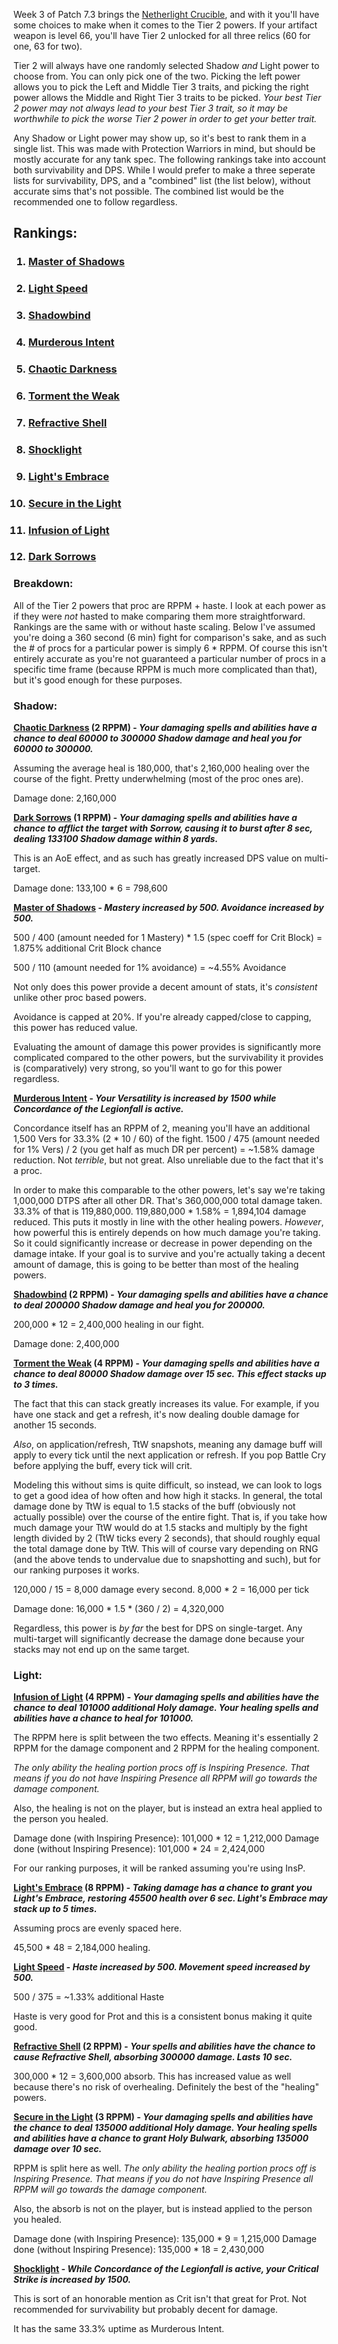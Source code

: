 Week 3 of Patch 7.3 brings the [Netherlight Crucible](http://www.wowhead.com/news=268045/netherlight-crucible-and-relic-customization-in-patch-7-3), and with it you'll have some choices to make when it comes to the Tier 2 powers. If your artifact weapon is level 66, you'll have Tier 2 unlocked for all three relics (60 for one, 63 for two).

Tier 2 will always have one randomly selected Shadow *and* Light power to choose from. You can only pick one of the two. Picking the left power allows you to pick the Left and Middle Tier 3 traits, and picking the right power allows the Middle and Right Tier 3 traits to be picked. *Your best Tier 2 power may not always lead to your best Tier 3 trait, so it may be worthwhile to pick the worse Tier 2 power in order to get your better trait.*

Any Shadow or Light power may show up, so it's best to rank them in a single list. This was made with Protection Warriors in mind, but should be mostly accurate for any tank spec. The following rankings take into account both survivability and DPS. While I would prefer to make a three seperate lists for survivability, DPS, and a "combined" list (the list below), without accurate sims that's not possible. The combined list would be the recommended one to follow regardless.

## **Rankings:**
<ol>
<h3><li>
<a href="http://www.wowhead.com/spell=252091/master-of-shadows" rel="spell=252091" data-wh-icon-size="small">Master of Shadows</a>
</li></h3>
<h3><li>
<a href="http://www.wowhead.com/spell=252088/light-speed" rel="spell=252088" data-wh-icon-size="small">Light Speed</a>
</li></h3>
<h3><li>
<a href="http://www.wowhead.com/spell=252875/shadowbind" rel="spell=252875" data-wh-icon-size="small">Shadowbind</a>
</li></h3>
<h3><li>
<a href="http://www.wowhead.com/spell=252191/murderous-intent" rel="spell=252191" data-wh-icon-size="small">Murderous Intent</a>
</li></h3>
<h3><li>
<a href="http://www.wowhead.com/spell=252888/chaotic-darkness" rel="spell=252888" data-wh-icon-size="small">Chaotic Darkness</a>
</li></h3>
<h3><li>
<a href="http://www.wowhead.com/spell=252906/torment-the-weak" rel="spell=252906" data-wh-icon-size="small">Torment the Weak</a>
</li></h3>
<h3><li>
<a href="http://www.wowhead.com/spell=252207/refractive-shell" rel="spell=252207" data-wh-icon-size="small">Refractive Shell</a>
</li></h3>
<h3><li>
<a href="http://www.wowhead.com/spell=252799/shocklight" rel="spell=252799" data-wh-icon-size="small">Shocklight</a>
</li></h3>
<h3><li>
<a href="http://www.wowhead.com/spell=253111/lights-embrace" rel="spell=253111" data-wh-icon-size="small">Light's Embrace</a>
</li></h3>
<h3><li>
<a href="http://www.wowhead.com/spell=253070/secure-in-the-light" rel="spell=253070" data-wh-icon-size="small">Secure in the Light</a>
</li></h3>
<h3><li>
<a href="http://www.wowhead.com/spell=253093/infusion-of-light" rel="spell=253093" data-wh-icon-size="small">Infusion of Light</a>
</li></h3>
<h3><li>
<a href="http://www.wowhead.com/spell=252922/dark-sorrows" rel="spell=252922" data-wh-icon-size="small">Dark Sorrows</a>
</li></h3>
</ol>

### **Breakdown:**

All of the Tier 2 powers that proc are RPPM + haste. I look at each power as if they were *not* hasted to make comparing them more straightforward. Rankings are the same with or without haste scaling. Below I've assumed you're doing a 360 second (6 min) fight for comparison's sake, and as such the # of procs for a particular power is simply 6 * RPPM. Of course this isn't entirely accurate as you're not guaranteed a particular number of procs in a specific time frame (because RPPM is much more complicated than that), but it's good enough for these purposes.

### **Shadow**:

**<u><a href="http://www.wowhead.com/spell=252888/chaotic-darkness" rel="spell=252888" data-wh-icon-size="small">Chaotic Darkness</a></u> (2 RPPM) - *Your damaging spells and abilities have a chance to deal 60000 to 300000 Shadow damage and heal you for 60000 to 300000.***

Assuming the average heal is 180,000, that's 2,160,000 healing over the course of the fight. Pretty underwhelming (most of the proc ones are).

Damage done: 2,160,000

**<u><a href="http://www.wowhead.com/spell=252922/dark-sorrows" rel="spell=252922" data-wh-icon-size="small">Dark Sorrows</a></u> (1 RPPM) - *Your damaging spells and abilities have a chance to afflict the target with Sorrow, causing it to burst after 8 sec, dealing 133100 Shadow damage within 8 yards.***

This is an AoE effect, and as such has greatly increased DPS value on multi-target.

Damage done: 133,100 * 6 = 798,600

**<u><a href="http://www.wowhead.com/spell=252091/master-of-shadows" rel="spell=252091" data-wh-icon-size="small">Master of Shadows</a></u> - *Mastery increased by 500. Avoidance increased by 500.***

500 / 400 (amount needed for 1 Mastery) * 1.5 (spec coeff for Crit Block) = 1.875% additional Crit Block chance

500 / 110 (amount needed for 1% avoidance) = ~4.55% Avoidance

Not only does this power provide a decent amount of stats, it's *consistent* unlike other proc based powers.

Avoidance is capped at 20%. If you're already capped/close to capping, this power has reduced value.

Evaluating the amount of damage this power provides is significantly more complicated compared to the other powers, but the survivability it provides is (comparatively) very strong, so you'll want to go for this power regardless.

**<u><a href="http://www.wowhead.com/spell=252191/murderous-intent" rel="spell=252191" data-wh-icon-size="small">Murderous Intent</a></u> - *Your Versatility is increased by 1500 while Concordance of the Legionfall is active.***

Concordance itself has an RPPM of 2, meaning you'll have an additional 1,500 Vers for 33.3% (2 * 10 / 60) of the fight. 1500 / 475 (amount needed for 1% Vers) / 2 (you get half as much DR per percent) = ~1.58% damage reduction. Not *terrible*, but not great. Also unreliable due to the fact that it's a proc.

In order to make this comparable to the other powers, let's say we're taking 1,000,000 DTPS after all other DR. That's 360,000,000 total damage taken. 33.3% of that is 119,880,000. 119,880,000 * 1.58% = 1,894,104 damage reduced. This puts it mostly in line with the other healing powers. *However*, how powerful this is entirely depends on how much damage you're taking. So it could significantly increase or decrease in power depending on the damage intake. If your goal is to survive and you're actually taking a decent amount of damage, this is going to be better than most of the healing powers.

**<u><a href="http://www.wowhead.com/spell=252875/shadowbind" rel="spell=252875" data-wh-icon-size="small">Shadowbind</a></u> (2 RPPM) - *Your damaging spells and abilities have a chance to deal 200000 Shadow damage and heal you for 200000.***

200,000 * 12 = 2,400,000 healing in our fight.

Damage done: 2,400,000

**<u><a href="http://www.wowhead.com/spell=252906/torment-the-weak" rel="spell=252906" data-wh-icon-size="small">Torment the Weak</a></u> (4 RPPM) - *Your damaging spells and abilities have a chance to deal 80000 Shadow damage over 15 sec. This effect stacks up to 3 times.***

The fact that this can stack greatly increases its value. For example, if you have one stack and get a refresh, it's now dealing double damage for another 15 seconds.

*Also*, on application/refresh, TtW snapshots, meaning any damage buff will apply to every tick until the next application or refresh. If you pop Battle Cry before applying the buff, every tick will crit.

Modeling this without sims is quite difficult, so instead, we can look to logs to get a good idea of how often and how high it stacks. In general, the total damage done by TtW is equal to 1.5 stacks of the buff (obviously not actually possible) over the course of the entire fight. That is, if you take how much damage your TtW would do at 1.5 stacks and multiply by the fight length divided by 2 (TtW ticks every 2 seconds), that should roughly equal the total damage done by TtW. This will of course vary depending on RNG (and the above tends to undervalue due to snapshotting and such), but for our ranking purposes it works.

120,000 / 15 = 8,000 damage every second. 8,000 * 2 = 16,000 per tick

Damage done: 16,000 * 1.5 * (360 / 2) = 4,320,000

Regardless, this power is *by far* the best for DPS on single-target. Any multi-target will significantly decrease the damage done because your stacks may not end up on the same target.

### **Light**:

**<u><a href="http://www.wowhead.com/spell=253093/infusion-of-light" rel="spell=253093" data-wh-icon-size="small">Infusion of Light</a></u> (4 RPPM) - *Your damaging spells and abilities have the chance to deal 101000 additional Holy damage. Your healing spells and abilities have a chance to heal for 101000.***

The RPPM here is split between the two effects. Meaning it's essentially 2 RPPM for the damage component and 2 RPPM for the healing component.

*The only ability the healing portion procs off is Inspiring Presence. That means if you do not have Inspiring Presence all RPPM will go towards the damage component.*

Also, the healing is not on the player, but is instead an extra heal applied to the person you healed.

Damage done (with Inspiring Presence): 101,000 * 12 = 1,212,000
Damage done (without Inspiring Presence): 101,000 * 24 = 2,424,000

For our ranking purposes, it will be ranked assuming you're using InsP.

**<u><a href="http://www.wowhead.com/spell=253111/lights-embrace" rel="spell=253111" data-wh-icon-size="small">Light's Embrace</a></u> (8 RPPM) - *Taking damage has a chance to grant you Light's Embrace, restoring 45500 health over 6 sec. Light's Embrace may stack up to 5 times.***

Assuming procs are evenly spaced here.

45,500 * 48 = 2,184,000 healing.

**<u><a href="http://www.wowhead.com/spell=252088/light-speed" rel="spell=252088" data-wh-icon-size="small">Light Speed</a></u> - *Haste increased by 500. Movement speed increased by 500.***

500 / 375 = ~1.33% additional Haste

Haste is very good for Prot and this is a consistent bonus making it quite good.

**<u><a href="http://www.wowhead.com/spell=252207/refractive-shell" rel="spell=252207" data-wh-icon-size="small">Refractive Shell</a></u> (2 RPPM) - *Your spells and abilities have the chance to cause Refractive Shell, absorbing 300000 damage. Lasts 10 sec.***

300,000 * 12 = 3,600,000 absorb. This has increased value as well because there's no risk of overhealing. Definitely the best of the "healing" powers.

**<u><a href="http://www.wowhead.com/spell=253070/secure-in-the-light" rel="spell=253070" data-wh-icon-size="small">Secure in the Light</a></u> (3 RPPM) - *Your damaging spells and abilities have the chance to deal 135000 additional Holy damage. Your healing spells and abilities have a chance to grant Holy Bulwark, absorbing 135000 damage over 10 sec.***

RPPM is split here as well. *The only ability the healing portion procs off is Inspiring Presence. That means if you do not have Inspiring Presence all RPPM will go towards the damage component.*

Also, the absorb is not on the player, but is instead applied to the person you healed.

Damage done (with Inspiring Presence): 135,000 * 9 = 1,215,000
Damage done (without Inspiring Presence): 135,000 * 18 = 2,430,000

**<u><a href="http://www.wowhead.com/spell=252799/shocklight" rel="spell=252799" data-wh-icon-size="small">Shocklight</a></u> - *While Concordance of the Legionfall is active, your Critical Strike is increased by 1500.***

This is sort of an honorable mention as Crit isn't that great for Prot. Not recommended for survivability but probably decent for damage.

It has the same 33.3% uptime as Murderous Intent.